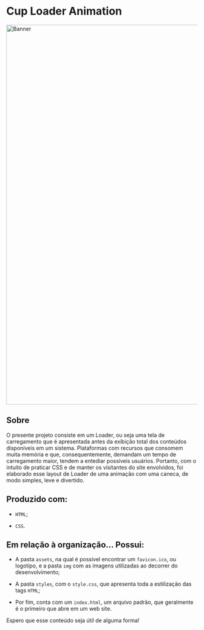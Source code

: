 # Cup Loader Animation

<img align="center" alt="Banner" width="1000" src="https://i.imgur.com/aF28C9O.png">
 
## Sobre

O presente projeto consiste em um Loader, ou seja uma tela de carregamento que é apresentada antes da exibição total dos conteúdos disponíveis em um sistema. Plataformas com recursos que consomem muita memória e que, consequentemente, demandam um tempo de carregamento maior, tendem a entediar possíveis usuários. Portanto, com o intuito de praticar CSS e de manter os visitantes do site envolvidos, foi elaborado esse layout de Loader de uma animação com uma caneca, de modo simples, leve e divertido.

## Produzido com:

* `HTML`;

* `CSS`.

## Em relação à organização... Possui:

* A pasta `assets`, na qual é possível encontrar um `favicon.ico`, ou logotipo, e a pasta `img` com as imagens utilizadas ao decorrer do desenvolvimento;

* A pasta `styles`, com o `style.css`, que apresenta toda a estilização das tags `HTML`;

* Por fim, conta com um `index.html`, um arquivo padrão, que geralmente é o primeiro que abre em um web site.

Espero que esse conteúdo seja útil de alguma forma!